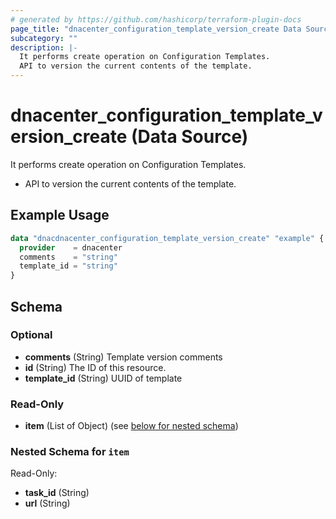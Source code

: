 ```yaml
---
# generated by https://github.com/hashicorp/terraform-plugin-docs
page_title: "dnacenter_configuration_template_version_create Data Source - terraform-provider-dnacenter"
subcategory: ""
description: |-
  It performs create operation on Configuration Templates.
  API to version the current contents of the template.
---
```


# dnacenter_configuration_template_version_create (Data Source)

It performs create operation on Configuration Templates.

- API to version the current contents of the template.

## Example Usage

```terraform
data "dnacdnacenter_configuration_template_version_create" "example" {
  provider    = dnacenter
  comments    = "string"
  template_id = "string"
}
```

<!-- schema generated by tfplugindocs -->
## Schema

### Optional

- **comments** (String) Template version comments
- **id** (String) The ID of this resource.
- **template_id** (String) UUID of template

### Read-Only

- **item** (List of Object) (see [below for nested schema](#nestedatt--item))

<a id="nestedatt--item"></a>
### Nested Schema for `item`

Read-Only:

- **task_id** (String)
- **url** (String)


